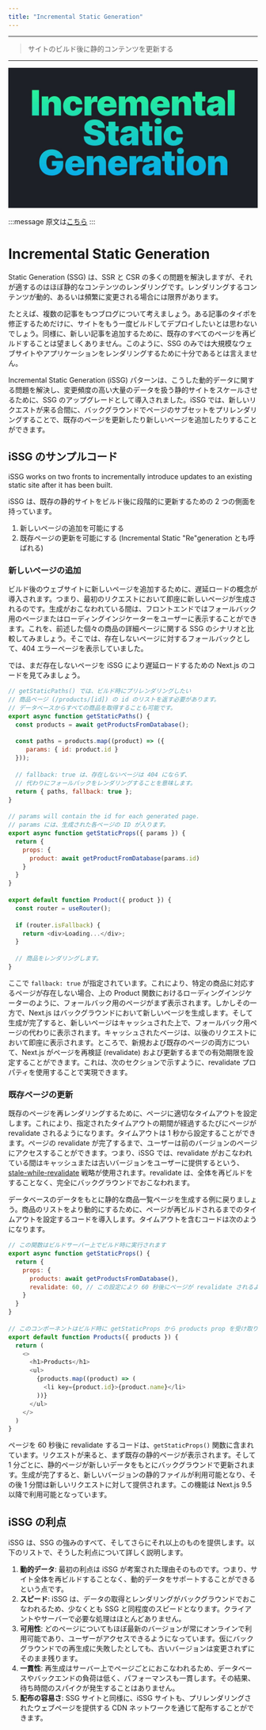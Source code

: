 ```yaml
---
title: "Incremental Static Generation"
---
```


---

> サイトのビルド後に静的コンテンツを更新する

---

![](/images/learning-patterns/incremental-static-rendering-1280w.jpg)

:::message
原文は[こちら](https://www.patterns.dev/posts/incremental-static-rendering/)
:::

# Incremental Static Generation

Static Generation (SSG) は、SSR と CSR の多くの問題を解決しますが、それが適するのはほぼ静的なコンテンツのレンダリングです。レンダリングするコンテンツが動的、あるいは頻繁に変更される場合には限界があります。

たとえば、複数の記事をもつブログについて考えましょう。ある記事のタイポを修正するためだけに、サイトをもう一度ビルドしてデプロイしたいとは思わないでしょう。同様に、新しい記事を追加するために、既存のすべてのページを再ビルドすることは望ましくありません。このように、SSG のみでは大規模なウェブサイトやアプリケーションをレンダリングするために十分であるとは言えません。

Incremental Static Generation (iSSG) パターンは、こうした動的データに関する問題を解決し、変更頻度の高い大量のデータを扱う静的サイトをスケールさせるために、SSG のアップグレードとして導入されました。iSSG では、新しいリクエストが来る合間に、バックグラウンドでページのサブセットをプリレンダリングすることで、既存のページを更新したり新しいページを追加したりすることができます。

## iSSG のサンプルコード

<!-- TODO: front -->
iSSG works on two fronts to incrementally introduce updates to an existing static site after it has been built.

iSSG は、既存の静的サイトをビルド後に段階的に更新するための 2 つの側面を持っています。

1. 新しいページの追加を可能にする
2. 既存ページの更新を可能にする (Incremental Static "Re"generation とも呼ばれる)

### 新しいページの追加

ビルド後のウェブサイトに新しいページを追加するために、遅延ロードの概念が導入されます。つまり、最初のリクエストにおいて即座に新しいページが生成されるのです。生成がおこなわれている間は、フロントエンドではフォールバック用のページまたはローディングインジケーターをユーザーに表示することができます。これを、前述した個々の商品の詳細ページに関する SSG のシナリオと比較してみましょう。そこでは、存在しないページに対するフォールバックとして、404 エラーページを表示していました。

では、まだ存在しないページを iSSG により遅延ロードするための Next.js のコードを見てみましょう。

```jsx:pages/products/[id].js
// getStaticPaths() では、ビルド時にプリレンダリングしたい
// 商品ページ (/products/[id]) の id のリストを返す必要があります。
// データベースからすべての商品を取得することも可能です。
export async function getStaticPaths() {
  const products = await getProductsFromDatabase();

  const paths = products.map((product) => ({
     params: { id: product.id }
  }));

  // fallback: true は、存在しないページは 404 にならず、
  // 代わりにフォールバックをレンダリングすることを意味します。
  return { paths, fallback: true };
}

// params will contain the id for each generated page.
// params には、生成された各ページの ID が入ります。
export async function getStaticProps({ params }) {
  return {
    props: {
      product: await getProductFromDatabase(params.id)
    }
  }
}

export default function Product({ product }) {
  const router = useRouter();

  if (router.isFallback) {
    return <div>Loading...</div>;
  }

  // 商品をレンダリングします。
}
```

<!-- TODO: revalidate -->
ここで `fallback: true` が指定されています。これにより、特定の商品に対応するページが存在しない場合、上の Product 関数におけるローディングインジケーターのように、フォールバック用のページがまず表示されます。しかしその一方で、Next.js はバックグラウンドにおいて新しいページを生成します。そして生成が完了すると、新しいページはキャッシュされた上で、フォールバック用ページの代わりに表示されます。キャッシュされたページは、以後のリクエストにおいて即座に表示されます。ところで、新規および既存のページの両方について、Next.js がページを再検証 (revalidate) および更新するまでの有効期限を設定することができます。これは、次のセクションで示すように、revalidate プロパティを使用することで実現できます。

### 既存ページの更新

既存のページを再レンダリングするために、ページに適切なタイムアウトを設定します。これにより、指定されたタイムアウトの期間が経過するたびにページが revalidate されるようになります。タイムアウトは 1 秒から設定することができます。ページの revalidate が完了するまで、ユーザーは前のバージョンのページにアクセスすることができます。つまり、iSSG では、revalidate がおこなわれている間はキャッシュまたは古いバージョンをユーザーに提供するという、[stale-while-revalidate](https://web.dev/stale-while-revalidate/) 戦略が使用されます。revalidate は、全体を再ビルドをすることなく、完全にバックグラウンドでおこなわれます。

データベースのデータをもとに静的な商品一覧ページを生成する例に戻りましょう。商品のリストをより動的にするために、ページが再ビルドされるまでのタイムアウトを設定するコードを導入します。タイムアウトを含むコードは次のようになります。

```jsx:pages/products/[id].js
// この関数はビルドサーバー上でビルド時に実行されます
export async function getStaticProps() {
  return {
    props: {
      products: await getProductsFromDatabase(),
      revalidate: 60, // この設定により 60 秒後にページが revalidate されるようになります
    }
  }
}

// このコンポーネントはビルド時に getStaticProps から products prop を受け取ります
export default function Products({ products }) {
  return (
    <>
      <h1>Products</h1>
      <ul>
        {products.map((product) => (
          <li key={product.id}>{product.name}</li>
        ))}
      </ul>
    </>
  )
}
```

ページを 60 秒後に revalidate するコードは、`getStaticProps()` 関数に含まれています。リクエストが来ると、まず既存の静的ページが表示されます。そして 1 分ごとに、静的ページが新しいデータをもとにバックグラウンドで更新されます。生成が完了すると、新しいバージョンの静的ファイルが利用可能となり、その後 1 分間は新しいリクエストに対して提供されます。この機能は Next.js 9.5 以降で利用可能となっています。

## iSSG の利点

iSSG は、SSG の強みのすべて、そしてさらにそれ以上のものを提供します。以下のリストで、そうした利点について詳しく説明します。

1. **動的データ**: 最初の利点は iSSG が考案された理由そのものです。つまり、サイト全体を再ビルドすることなく、動的データをサポートすることができるという点です。
2. **スピード**: iSSG は、データの取得とレンダリングがバックグラウンドでおこなわれるため、少なくとも SSG と同程度のスピードとなります。クライアントやサーバーで必要な処理はほとんどありません。
3. **可用性**: どのページについてもほぼ最新のバージョンが常にオンラインで利用可能であり、ユーザーがアクセスできるようになっています。仮にバックグラウンドでの再生成に失敗したとしても、古いバージョンは変更されずにそのまま残ります。
4. **一貫性**: 再生成はサーバー上でページごとにおこなわれるため、データベースやバックエンドの負荷は低く、パフォーマンスも一貫します。その結果、待ち時間のスパイクが発生することはありません。
5. **配布の容易さ**: SSG サイトと同様に、iSSG サイトも、プリレンダリングされたウェブページを提供する CDN ネットワークを通じて配布することができます。
